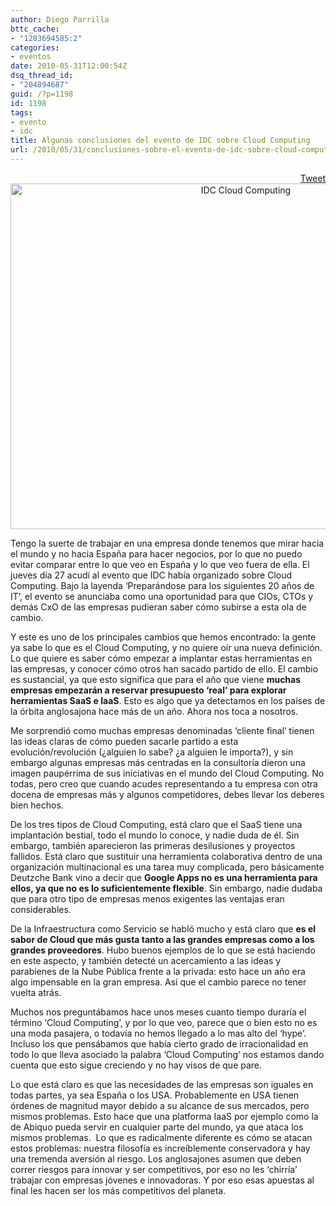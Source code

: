 ```yaml
---
author: Diego Parrilla
bttc_cache:
- "1283694585:2"
categories:
- eventos
date: 2010-05-31T12:00:54Z
dsq_thread_id:
- "204894687"
guid: /?p=1198
id: 1198
tags:
- evento
- idc
title: Algunas conclusiones del evento de IDC sobre Cloud Computing
url: /2010/05/31/conclusiones-sobre-el-evento-de-idc-sobre-cloud-computing/
---
```


<div style="float: right; margin-left: 10px;">
  <a href="https://twitter.com/share" class="twitter-share-button" data-via="nubeblog" data-hashtags="evento,idc" data-count="vertical" data-url="/2010/05/31/conclusiones-sobre-el-evento-de-idc-sobre-cloud-computing/">Tweet</a>
</div>

<p style="text-align: center;">
  <a href="/wp-content/uploads/IMG_0235.jpg"><img class="aligncenter size-full wp-image-1199" title="IMG_0235" src="/wp-content/uploads/IMG_0235.jpg" alt="IDC Cloud Computing" width="737" height="553" srcset="/wp-content/uploads/IMG_0235.jpg 2048w, /wp-content/uploads/IMG_0235-300x225.jpg 300w, /wp-content/uploads/IMG_0235-1024x768.jpg 1024w" sizes="(max-width: 737px) 100vw, 737px" /></a>
</p>

Tengo la suerte de trabajar en una empresa donde tenemos que mirar hacia el mundo y no hacia España para hacer negocios, por lo que no puedo evitar comparar entre lo que veo en España y lo que veo fuera de ella. El jueves día 27 acudí al evento que IDC había organizado sobre Cloud Computing. Bajo la layenda &#8216;Preparándose para los siguientes 20 años de IT&#8217;, el evento se anunciaba como una oportunidad para que CIOs, CTOs y demás CxO de las empresas pudieran saber cómo subirse a esta ola de cambio.

Y este es uno de los principales cambios que hemos encontrado: la gente ya sabe lo que es el Cloud Computing, y no quiere oír una nueva definición. Lo que quiere es saber cómo empezar a implantar estas herramientas en las empresas, y conocer cómo otros han sacado partido de ello. El cambio es sustancial, ya que esto significa que para el año que viene **muchas empresas empezarán a reservar presupuesto &#8216;real&#8217; para explorar herramientas SaaS e IaaS**. Esto es algo que ya detectamos en los países de la órbita anglosajona hace más de un año. Ahora nos toca a nosotros.

Me sorprendió como muchas empresas denominadas &#8216;cliente final&#8217; tienen las ideas claras de cómo pueden sacarle partido a esta evolución/revolución (¿alguien lo sabe? ¿a alguien le importa?), y sin embargo algunas empresas más centradas en la consultoría dieron una imagen paupérrima de sus iniciativas en el mundo del Cloud Computing. No todas, pero creo que cuando acudes representando a tu empresa con otra docena de empresas más y algunos competidores, debes llevar los deberes bien hechos.

De los tres tipos de Cloud Computing, está claro que el SaaS tiene una implantación bestial, todo el mundo lo conoce, y nadie duda de él. Sin embargo, también aparecieron las primeras desilusiones y proyectos fallidos. Está claro que sustituir una herramienta colaborativa dentro de una organización multinacional es una tarea muy complicada, pero básicamente Deutzche Bank vino a decir que **Google Apps no es una herramienta para ellos, ya que no es lo suficientemente flexible**. Sin embargo, nadie dudaba que para otro tipo de empresas menos exigentes las ventajas eran considerables.

De la Infraestructura como Servicio se habló mucho y está claro que **es el sabor de Cloud que más gusta tanto a las grandes empresas como a los grandes proveedores**. Hubo buenos ejemplos de lo que se está haciendo en este aspecto, y también detecté un acercamiento a las ideas y parabienes de la Nube Pública frente a la privada: esto hace un año era algo impensable en la gran empresa. Así que el cambio parece no tener vuelta atrás.

Muchos nos preguntábamos hace unos meses cuanto tiempo duraría el término &#8216;Cloud Computing&#8217;, y por lo que veo, parece que o bien esto no es una moda pasajera, o todavía no hemos llegado a lo mas alto del &#8216;hype&#8217;. Incluso los que pensábamos que había cierto grado de irracionalidad en todo lo que lleva asociado la palabra &#8216;Cloud Computing&#8217; nos estamos dando cuenta que esto sigue creciendo y no hay visos de que pare.

Lo que está claro es que las necesidades de las empresas son iguales en todas partes, ya sea España o los USA. Probablemente en USA tienen órdenes de magnitud mayor debido a su alcance de sus mercados, pero mismos problemas. Esto hace que una platforma IaaS por ejemplo como la de Abiquo pueda servir en cualquier parte del mundo, ya que ataca los mismos problemas.  Lo que es radicalmente diferente es cómo se atacan estos problemas: nuestra filosofía es increíblemente conservadora y hay una tremenda aversión al riesgo. Los anglosajones asumen que deben correr riesgos para innovar y ser competitivos, por eso no les &#8216;chirría&#8217; trabajar con empresas jóvenes e innovadoras. Y por eso esas apuestas al final les hacen ser los más competitivos del planeta.
